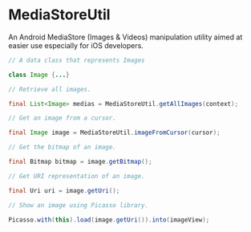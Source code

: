 # MediaStoreUtil

An Android MediaStore (Images &amp; Videos) manipulation utility aimed at easier use especially for iOS developers.

```java
// A data class that represents Images

class Image {...}

// Retrieve all images.

final List<Image> medias = MediaStoreUtil.getAllImages(context);

// Get an image from a cursor.

final Image image = MediaStoreUtil.imageFromCursor(cursor);

// Get the bitmap of an image.

final Bitmap bitmap = image.getBitmap();

// Get URI representation of an image.

final Uri uri = image.getUri();

// Show an image using Picasso library.

Picasso.with(this).load(image.getUri()).into(imageView);
```

